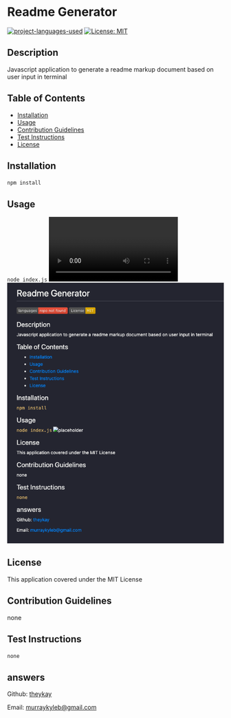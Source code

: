 # Readme Generator
[![project-languages-used](https://img.shields.io/github/languages/count/:theykay/:readme-gen?color=important)](https://github.com/theykay/readme-gen)
[![License: MIT](https://img.shields.io/badge/License-MIT-yellow.svg)](https://opensource.org/licenses/MIT)
            
## Description
Javascript application to generate a readme markup document based on user input in terminal

## Table of Contents
* [Installation](#installation)
* [Usage](#usage)
* [Contribution Guidelines](#contribution-guidelines)
* [Test Instructions](#test-instructions) 
* [License](#license)

## Installation
`npm install`

## Usage
`node index.js`
![walkthrough video](./assets/readme-walkthrough.mp4)
![result](./assets/readme-result.png)

## License
This application covered under the MIT License

## Contribution Guidelines
none

## Test Instructions
`none`

## answers
Github: [theykay](https://github.com/theykay)

Email: [murraykyleb@gmail.com](mailto:murraykyleb@gmail.com)
